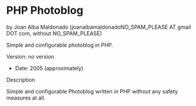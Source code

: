 PHP Photoblog
============== 
by Joan Alba Maldonado (joanalbamaldonadoNO_SPAM_PLEASE AT gmail DOT com, without NO_SPAM_PLEASE)

Simple and configurable photoblog in PHP.

Version: no version 
- Date: 2005 (approximately)


Description

Simple and configurable Photoblog written in PHP without any safety measures at all.